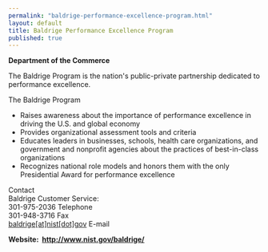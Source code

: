 ```yaml
---
permalink: "baldrige-performance-excellence-program.html"
layout: default
title: Baldrige Performance Excellence Program
published: true
---
```


<P><STRONG>Department of the Commerce</strong></p>
<P>The Baldrige Program is the nation's public-private partnership dedicated to performance excellence.</p>
<P>The Baldrige Program </p>
<UL>
<LI>Raises awareness about the importance of performance excellence in driving the U.S. and global economy </li>
<LI>Provides organizational assessment tools and criteria </li>
<LI>Educates leaders in businesses, schools, health care organizations, and government and nonprofit agencies about the practices of best-in-class organizations </li>
<LI>Recognizes national role models and honors them with the only Presidential Award for performance excellence</li></ul>
<P>Contact<BR />Baldrige Customer Service:<BR />301-975-2036 Telephone<BR />301-948-3716 Fax<BR /><A href=/contact/baldrige/nist/gov>baldrige[at]nist[dot]gov</a> E-mail<STRONG>&nbsp;</strong></p>
<P><STRONG>Website:&nbsp; <A href="http://www.nist.gov/baldrige/">http://www.nist.gov/baldrige/</a></strong></p>